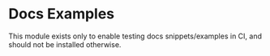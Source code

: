 # Docs Examples

This module exists only to enable testing docs snippets/examples in CI, and should not be installed
otherwise.

